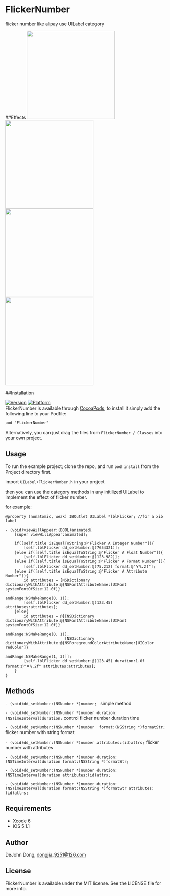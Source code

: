 # FlickerNumber
flicker number like alipay use UILabel category

##Effects
<img src="http://ipa-download.qiniudn.com/flicke a format number.gif" width="276"/>
<img src="http://ipa-download.qiniudn.com/flicker a attribute number.gif" width="276"/>
<img src="http://ipa-download.qiniudn.com/flicker a float number.gif" width="276"/>
<img src="http://ipa-download.qiniudn.com/flicker a integer number.gif" width="276"/>

##Installation

[![Version](http://cocoapod-badges.herokuapp.com/v/FlickerNumber/badge.png)](http://cocoadocs.org/docsets/FlickerNumber/0.1/) [![Platform](http://cocoapod-badges.herokuapp.com/p/FlickerNumber/badge.png)](http://cocoadocs.org/docsets/FlickerNumber/0.1)   
FlickerNumber is available through [CocoaPods](http://cocoapods.org), to install
it simply add the following line to your Podfile:

    pod "FlickerNumber"
Alternatively, you can just drag the files from `FlickerNumber / Classes` into your own project. 

## Usage

To run the example project; clone the repo, and run `pod install` from the Project directory first.

import `UILabel+FlickerNumber.h` in your project    

then you can use the category methods in any initilized UILabel to implement the effect of flicker number.

for example:
```
@property (nonatomic, weak) IBOutlet UILabel *lblFlicker; //for a xib label

- (void)viewWillAppear:(BOOL)animated{
    [super viewWillAppear:animated];
    
    if([self.title isEqualToString:@"Flicker A Integer Number"]){
        [self.lblFlicker dd_setNumber:@(7654321)];
    }else if([self.title isEqualToString:@"Flicker A Float Number"]){
        [self.lblFlicker dd_setNumber:@(123.982)];
    }else if([self.title isEqualToString:@"Flicker A Format Number"]){
        [self.lblFlicker dd_setNumber:@(75.212) format:@"￥%.2f"];
    }else if([self.title isEqualToString:@"Flicker A Attribute Number"]){
        id attributes = [NSDictionary dictionaryWithAttribute:@{NSFontAttributeName:[UIFont systemFontOfSize:12.0f]}
                                                     andRange:NSMakeRange(0, 1)];
        [self.lblFlicker dd_setNumber:@(123.45) attributes:attributes];
    }else{
        id attributes = @[[NSDictionary dictionaryWithAttribute:@{NSFontAttributeName:[UIFont systemFontOfSize:12.0f]}
                                                       andRange:NSMakeRange(0, 1)],
                          [NSDictionary dictionaryWithAttribute:@{NSForegroundColorAttributeName:[UIColor redColor]}
                                                       andRange:NSMakeRange(1, 3)]];
        [self.lblFlicker dd_setNumber:@(123.45) duration:1.0f format:@"￥%.2f" attributes:attributes];
    }
}

```

## Methods

`- (void)dd_setNumber:(NSNumber *)number; `  simple method

`- (void)dd_setNumber:(NSNumber *)number duration:(NSTimeInterval)duration;` control flicker number duration time

`- (void)dd_setNumber:(NSNumber *)number  format:(NSString *)formatStr; ` flicker number with string format

`- (void)dd_setNumber:(NSNumber *)number attributes:(id)attrs;` flicker number with attributes

`- (void)dd_setNumber:(NSNumber *)number duration:(NSTimeInterval)duration format:(NSString *)formatStr;`

`- (void)dd_setNumber:(NSNumber *)number duration:(NSTimeInterval)duration attributes:(id)attrs; `

`- (void)dd_setNumber:(NSNumber *)number duration:(NSTimeInterval)duration format:(NSString *)formatStr attributes:(id)attrs;`

## Requirements

- Xcode 6
- iOS 5.1.1

## Author

DeJohn Dong, dongjia_9251@126.com

## License

FlickerNumber is available under the MIT license. See the LICENSE file for more info.

